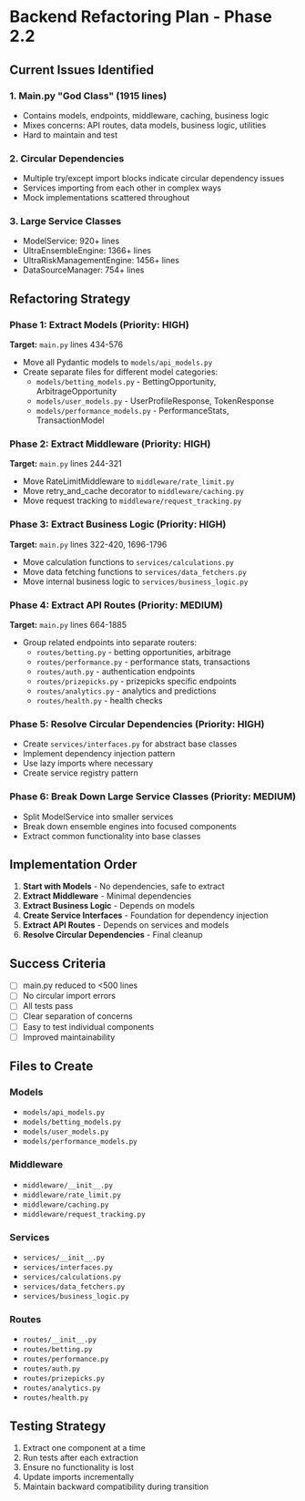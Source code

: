 # Backend Refactoring Plan - Phase 2.2

## Current Issues Identified

### 1. Main.py "God Class" (1915 lines)
- Contains models, endpoints, middleware, caching, business logic
- Mixes concerns: API routes, data models, business logic, utilities
- Hard to maintain and test

### 2. Circular Dependencies
- Multiple try/except import blocks indicate circular dependency issues
- Services importing from each other in complex ways
- Mock implementations scattered throughout

### 3. Large Service Classes
- ModelService: 920+ lines
- UltraEnsembleEngine: 1366+ lines  
- UltraRiskManagementEngine: 1456+ lines
- DataSourceManager: 754+ lines

## Refactoring Strategy

### Phase 1: Extract Models (Priority: HIGH)
**Target:** `main.py` lines 434-576
- Move all Pydantic models to `models/api_models.py`
- Create separate files for different model categories:
  - `models/betting_models.py` - BettingOpportunity, ArbitrageOpportunity
  - `models/user_models.py` - UserProfileResponse, TokenResponse
  - `models/performance_models.py` - PerformanceStats, TransactionModel

### Phase 2: Extract Middleware (Priority: HIGH)
**Target:** `main.py` lines 244-321
- Move RateLimitMiddleware to `middleware/rate_limit.py`
- Move retry_and_cache decorator to `middleware/caching.py`
- Move request tracking to `middleware/request_tracking.py`

### Phase 3: Extract Business Logic (Priority: HIGH)
**Target:** `main.py` lines 322-420, 1696-1796
- Move calculation functions to `services/calculations.py`
- Move data fetching functions to `services/data_fetchers.py`
- Move internal business logic to `services/business_logic.py`

### Phase 4: Extract API Routes (Priority: MEDIUM)
**Target:** `main.py` lines 664-1885
- Group related endpoints into separate routers:
  - `routes/betting.py` - betting opportunities, arbitrage
  - `routes/performance.py` - performance stats, transactions
  - `routes/auth.py` - authentication endpoints
  - `routes/prizepicks.py` - prizepicks specific endpoints
  - `routes/analytics.py` - analytics and predictions
  - `routes/health.py` - health checks

### Phase 5: Resolve Circular Dependencies (Priority: HIGH)
- Create `services/interfaces.py` for abstract base classes
- Implement dependency injection pattern
- Use lazy imports where necessary
- Create service registry pattern

### Phase 6: Break Down Large Service Classes (Priority: MEDIUM)
- Split ModelService into smaller services
- Break down ensemble engines into focused components
- Extract common functionality into base classes

## Implementation Order

1. **Start with Models** - No dependencies, safe to extract
2. **Extract Middleware** - Minimal dependencies
3. **Extract Business Logic** - Depends on models
4. **Create Service Interfaces** - Foundation for dependency injection
5. **Extract API Routes** - Depends on services and models
6. **Resolve Circular Dependencies** - Final cleanup

## Success Criteria

- [ ] main.py reduced to <500 lines
- [ ] No circular import errors
- [ ] All tests pass
- [ ] Clear separation of concerns
- [ ] Easy to test individual components
- [ ] Improved maintainability

## Files to Create

### Models
- `models/api_models.py`
- `models/betting_models.py` 
- `models/user_models.py`
- `models/performance_models.py`

### Middleware
- `middleware/__init__.py`
- `middleware/rate_limit.py`
- `middleware/caching.py`
- `middleware/request_tracking.py`

### Services
- `services/__init__.py`
- `services/interfaces.py`
- `services/calculations.py`
- `services/data_fetchers.py`
- `services/business_logic.py`

### Routes
- `routes/__init__.py`
- `routes/betting.py`
- `routes/performance.py`
- `routes/auth.py`
- `routes/prizepicks.py`
- `routes/analytics.py`
- `routes/health.py`

## Testing Strategy

1. Extract one component at a time
2. Run tests after each extraction
3. Ensure no functionality is lost
4. Update imports incrementally
5. Maintain backward compatibility during transition 